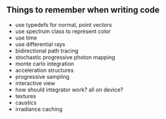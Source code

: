 ## Things to remember when writing code

* use typedefs for normal, point vectors
* use spectrum class to represent color
* use time
* use differential rays
* bidirectional path tracing
* stochastic progressive photon mapping
* monte carlo integration
* acceleration structures
* progressive sampling
* interactive view
* how should integrator work? all on device?
* textures
* caustics
* irradiance caching
